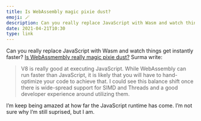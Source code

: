 ```yaml
---
title: Is WebAssembly magic pixie dust?
emoji: 🪄
description: Can you really replace JavaScript with Wasm and watch things get instantly faster? Like everything, it depends.
date: 2021-04-21T10:30
type: link
---
```


Can you really replace JavaScript with Wasm and watch things get instantly faster? [Is WebAssmembly really magic pixie dust?][link] Surma write:

> V8 is really good at executing JavaScript. While WebAssembly can run faster than JavaScript, it is likely that you will have to hand-optimize your code to achieve that. I could see this balance shift once there is wide-spread support for SIMD and Threads and a good developer experience around utilizing them.

I’m keep being amazed at how far the JavaScript runtime has come. I’m not sure why I’m still suprised, but I am.

[link]: https://surma.dev/things/js-to-asc/?utm_source=ESnextNews.com&utm_medium=Weekly+Newsletter&utm_campaign=2021-04-20
